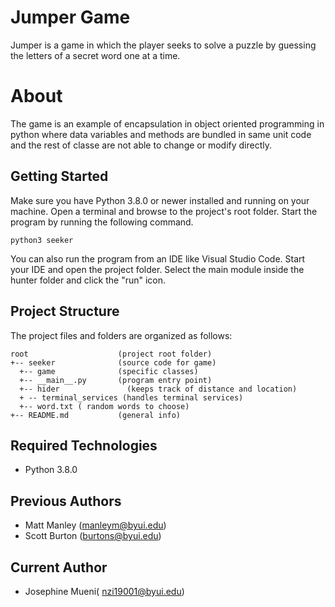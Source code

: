 # Jumper Game
  Jumper is a game in which the player seeks to solve a puzzle by guessing the letters of a secret word one at a time.

# About 
The game is an example of encapsulation in object oriented programming in python where data variables and methods are bundled in same unit code and the rest of classe are not able to change or modify directly.
        

## Getting Started
Make sure you have Python 3.8.0 or newer installed and running on your machine. Open a terminal and browse to the project's root folder. Start the program by running the following command.
```
python3 seeker 
```
You can also run the program from an IDE like Visual Studio Code. Start your IDE and open the project folder. Select the main module inside the hunter folder and click the "run" icon.

## Project Structure
The project files and folders are organized as follows:
```
root                    (project root folder)
+-- seeker              (source code for game)
  +-- game              (specific classes)
  +-- __main__.py       (program entry point)
  +-- hider               (keeps track of distance and location)
  + -- terminal_services (handles terminal services)
  +-- word.txt ( random words to choose)
+-- README.md           (general info)
```

## Required Technologies
* Python 3.8.0

## Previous Authors
* Matt Manley (manleym@byui.edu)
* Scott Burton (burtons@byui.edu)
## Current Author

* Josephine Mueni( nzi19001@byui.edu)
